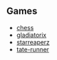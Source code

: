 ## Games

* [chess](https://github.com/liti-games/chess)
* [gladiatorix](https://github.com/liti-games/gladiatorix)
* [starreaperz](https://github.com/liti-games/starreaperz)
* [tate-runner](https://github.com/liti-games/tate-runner)
